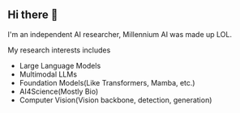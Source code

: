 ## Hi there 👋

I'm an independent AI researcher, Millennium AI was made up LOL.

My research interests includes
- Large Language Models
- Multimodal LLMs
- Foundation Models(Like Transformers, Mamba, etc.)
- AI4Science(Mostly Bio)
- Computer Vision(Vision backbone, detection, generation)

<!--
**JessePrince/JessePrince** is a ✨ _special_ ✨ repository because its `README.md` (this file) appears on your GitHub profile.

Here are some ideas to get you started:

- 🔭 I’m currently working on ...
- 🌱 I’m currently learning ...
- 👯 I’m looking to collaborate on ...
- 🤔 I’m looking for help with ...
- 💬 Ask me about ...
- 📫 How to reach me: ...
- 😄 Pronouns: ...
- ⚡ Fun fact: ...
-->
